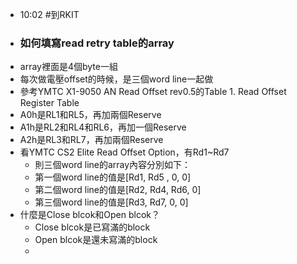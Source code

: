 - 10:02 #到RKIT
- ### 如何填寫read retry table的array
- array裡面是4個byte一組
- 每次做電壓offset的時候，是三個word line一起做
- 參考YMTC X1-9050 AN Read Offset rev0.5的Table 1. Read Offset Register Table
- A0h是RL1和RL5，再加兩個Reserve
- A1h是RL2和RL4和RL6，再加一個Reserve
- A2h是RL3和RL7，再加兩個Reserve
- 看YMTC CS2 Elite Read Offset Option，有Rd1~Rd7
	- 則三個word line的array內容分別如下：
	- 第一個word line的值是[Rd1, Rd5 , 0, 0]
	- 第二個word line的值是[Rd2, Rd4, Rd6, 0]
	- 第三個word line的值是[Rd3, Rd7, 0, 0]
- 什麼是Close blcok和Open blcok？
	- Close blcok是已寫滿的block
	- Open blcok是還未寫滿的block
	-